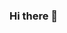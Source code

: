 ### Hi there 👋

<!--
**aavishkark/aavishkark** is a ✨ _special_ ✨ repository because its `README.md` (this file) appears on your GitHub profile.

Here are some ideas to get you started:

- 🔭 I’m currently working on ...
- 🌱 I’m currently learning ...
- 👯 I’m looking to collaborate on ...
- 🤔 I’m looking for help with ...
- 💬 Ask me about ...
- 📫 How to reach me: ...
- 😄 Pronouns: ...
- ⚡ Fun fact: ...
- LinkedIn: https://www.linkedin.com/in/avishkar-kamble-426830202/
-PortFolio: https://aavishkark.github.io
-->
